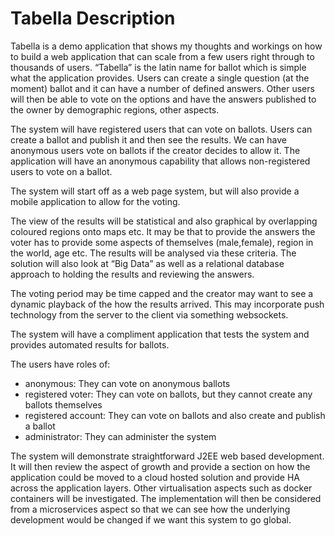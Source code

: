 # Tabella Description
Tabella is a demo application that shows my thoughts and workings on how to build a web application that can scale from a few users right through to thousands of users. “Tabella” is the latin name for ballot which is simple what the application provides. Users can create a single question (at the moment) ballot and it can have a number of defined answers. Other users will then be able to vote on the options and have the answers published to the owner by demographic regions, other aspects.

The system will have registered users that can vote on ballots. Users can create a ballot and publish it and then see the results. We can have anonymous users vote on ballots if the creator decides to allow it. The application will have an anonymous capability that allows non-registered users to vote on a ballot.

The system will start off as a web page system, but will also provide a mobile application to allow for the voting.

The view of the results will be statistical and also graphical by overlapping coloured regions onto maps etc. It may be that to provide the answers the voter has to provide some aspects of themselves (male,female), region in the world, age etc. The results will be analysed via these criteria. The solution will also look at “Big Data” as well as a relational database approach to holding the results and reviewing the answers.

The voting period may be time capped and the creator may want to see a dynamic playback of the how the results arrived. This may incorporate push technology from the server to the client via something websockets.

The system will have a compliment application that tests the system and provides automated results for ballots.

The users have roles of:
* anonymous:
They can vote on anonymous ballots
* registered voter:
They can vote on ballots, but they cannot create any ballots themselves
* registered account:
They can vote on ballots and also create and publish a ballot
* administrator:
They can administer the system

The system will demonstrate straightforward J2EE web based development. It will then review the aspect of growth and provide a section on how the application could be moved to a cloud hosted solution and provide HA across the application layers. Other virtualisation aspects such as docker containers will be investigated. The implementation will then be considered from a microservices aspect so that we can see how the underlying development would be changed if we want this system to go global.
